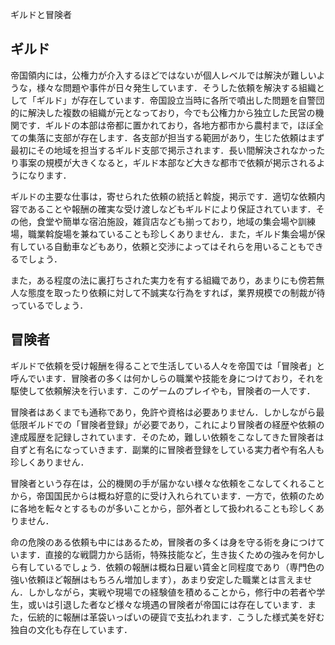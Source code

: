   
  
ギルドと冒険者  
  
## ギルド  
  
帝国領内には，公権力が介入するほどではないが個人レベルでは解決が難しいような，様々な問題や事件が日々発生しています．そうした依頼を解決する組織として「ギルド」が存在しています．帝国設立当時に各所で噴出した問題を自警団的に解決した複数の組織が元となっており，今でも公権力から独立した民営の機関です．ギルドの本部は帝都に置かれており，各地方都市から農村まで，ほぼ全ての集落に支部が存在します．各支部が担当する範囲があり，生じた依頼はまず最初にその地域を担当するギルド支部で掲示されます．長い間解決されなかったり事案の規模が大きくなると，ギルド本部など大きな都市で依頼が掲示されるようになります．  
  
ギルドの主要な仕事は，寄せられた依頼の統括と斡旋，掲示です．適切な依頼内容であることや報酬の確実な受け渡しなどもギルドにより保証されています．その他，食堂や簡単な宿泊施設，雑貨店なども揃っており，地域の集会場や訓練場，職業斡旋場を兼ねていることも珍しくありません．また，ギルド集会場が保有している自動車などもあり，依頼と交渉によってはそれらを用いることもできるでしょう．  
  
また，ある程度の法に裏打ちされた実力を有する組織であり，あまりにも傍若無人な態度を取ったり依頼に対して不誠実な行為をすれば，業界規模での制裁が待っているでしょう．  
  
## 冒険者  
  
ギルドで依頼を受け報酬を得ることで生活している人々を帝国では「冒険者」と呼んでいます．冒険者の多くは何かしらの職業や技能を身につけており，それを駆使して依頼解決を行います．このゲームのプレイやも，冒険者の一人です．  
  
冒険者はあくまでも通称であり，免許や資格は必要ありません．しかしながら最低限ギルドでの「冒険者登録」が必要であり，これにより冒険者の経歴や依頼の達成履歴を記録しされています．そのため，難しい依頼をこなしてきた冒険者は自ずと有名になっていきます．副業的に冒険者登録をしている実力者や有名人も珍しくありません．  
  
冒険者という存在は，公的機関の手が届かない様々な依頼をこなしてくれることから，帝国国民からは概ね好意的に受け入れられています．一方で，依頼のために各地を転々とするものが多いことから，部外者として扱われることも珍しくありません．  
  
命の危険のある依頼も中にはあるため，冒険者の多くは身を守る術を身につけています．直接的な戦闘力から話術，特殊技能など，生き抜くための強みを何かしら有しているでしょう．依頼の報酬は概ね日雇い賃金と同程度であり（専門色の強い依頼ほど報酬はもちろん増加します），あまり安定した職業とは言えません．しかしながら，実戦や現場での経験値を積めることから，修行中の若者や学生，或いは引退した者など様々な境遇の冒険者が帝国には存在しています．また，伝統的に報酬は革袋いっぱいの硬貨で支払われます．こうした様式美を好む独自の文化も存在しています．